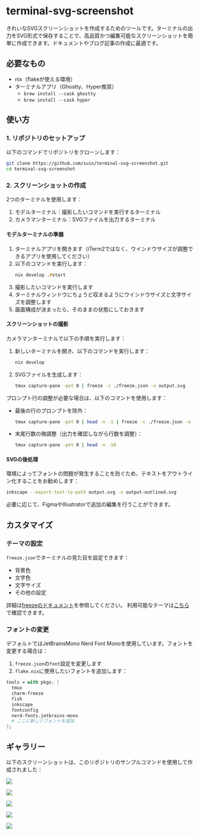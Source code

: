 # terminal-svg-screenshot

きれいなSVGスクリーンショットを作成するためのツールです。ターミナルの出力をSVG形式で保存することで、高品質かつ編集可能なスクリーンショットを簡単に作成できます。ドキュメントやブログ記事の作成に最適です。

## 必要なもの

- nix（flakeが使える環境）
- ターミナルアプリ（Ghostty、Hyper推奨）
  - `brew install --cask ghostty`
  - `brew install --cask hyper`

## 使い方

### 1. リポジトリのセットアップ

以下のコマンドでリポジトリをクローンします：

```zsh
git clone https://github.com/suin/terminal-svg-screenshot.git
cd terminal-svg-screenshot
```

### 2. スクリーンショットの作成

2つのターミナルを使用します：

1. モデルターミナル：撮影したいコマンドを実行するターミナル
2. カメラマンターミナル：SVGファイルを出力するターミナル

#### モデルターミナルの準備

1. ターミナルアプリを開きます（iTerm2ではなく、ウインドウサイズが調整できるアプリを使用してください）
2. 以下のコマンドを実行します：
   ```zsh
   nix develop .#start
   ```
3. 撮影したいコマンドを実行します
4. ターミナルウィンドウにちょうど収まるようにウインドウサイズと文字サイズを調整します
5. 画面構成が決まったら、そのままの状態にしておきます

#### スクリーンショットの撮影

カメラマンターミナルで以下の手順を実行します：

1. 新しいターミナルを開き、以下のコマンドを実行します：
   ```zsh
   nix develop
   ```

2. SVGファイルを生成します：
   ```zsh
   tmux capture-pane -pet 0 | freeze -c ./freeze.json -o output.svg
   ```

プロンプト行の調整が必要な場合は、以下のコマンドを使用します：

- 最後の行のプロンプトを除外：
  ```zsh
  tmux capture-pane -pet 0 | head -n -1 | freeze -c ./freeze.json -o output.svg
  ```

- 末尾行数の微調整（出力を確認しながら行数を調整）：
  ```zsh
  tmux capture-pane -pet 0 | head -n -10
  ```

#### SVGの後処理

環境によってフォントの問題が発生することを防ぐため、テキストをアウトライン化することをお勧めします：

```zsh
inkscape --export-text-to-path output.svg -o output-outlined.svg
```

必要に応じて、FigmaやIllustratorで追加の編集を行うことができます。

## カスタマイズ

### テーマの設定

`freeze.json`でターミナルの見た目を設定できます：

- 背景色
- 文字色
- 文字サイズ
- その他の設定

詳細は[freezeのドキュメント](https://github.com/charmbracelet/freeze)を参照してください。
利用可能なテーマは[こちら](https://xyproto.github.io/splash/docs/all.html)で確認できます。

### フォントの変更

デフォルトではJetBrainsMono Nerd Font Monoを使用しています。フォントを変更する場合は：

1. `freeze.json`の`font`設定を変更します
2. `flake.nix`に使用したいフォントを追加します：

```nix
tools = with pkgs; [
  tmux
  charm-freeze
  fish
  inkscape
  fontconfig
  nerd-fonts.jetbrains-mono
  # ここに新しいフォントを追加
];
```

## ギャラリー

以下のスクリーンショットは、このリポジトリのサンプルコマンドを使用して作成されました：

![](gallery/npx-create-next-app.svg)

![](gallery/tree.svg)

![](gallery/nvim.svg)

![](gallery/npm-install.svg)

![](gallery/npm-run-dev.svg)
